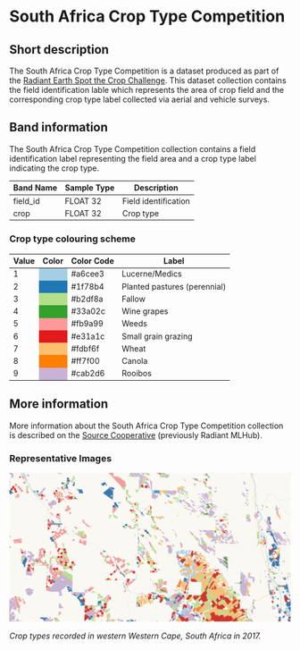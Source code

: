 # South Africa Crop Type Competition

## Short description

The South Africa Crop Type Competition is a dataset produced as part of the [Radiant Earth Spot the Crop Challenge](https://zindi.africa/hackathons/radiant-earth-spot-the-crop-hackathon). This dataset collection contains the field identification lable which represents the area of crop field and the corresponding crop type label collected via aerial and vehicle surveys.

## Band information

The South Africa Crop Type Competition collection contains a field identification label representing the field area and a crop type label indicating the crop type.

<table>
  <thead>
    <tr>
      <th>Band Name</th>
      <th>Sample Type</th>
      <th>Description</th>
    </tr>
  </thead>
  <tbody>
    <tr>
      <td>field_id</td>
      <td >FLOAT 32</td>
      <td>Field identification</td>
    </tr>
    <tr>
      <td>crop</td>
      <td >FLOAT 32</td>
      <td>Crop type</td>
    </tr>        
   </tbody>
</table>

### Crop type colouring scheme

<table>
  <thead>
    <tr>
      <th>Value</th>
      <th>Color</th>
      <th>Color Code</th>
      <th>Label</th>
    </tr>
  </thead>
  <tbody>
    <tr>
      <td>1</td>
      <td bgcolor="#a6cee3"></td>
      <td>#a6cee3</td>
      <td>Lucerne/Medics</td>
    </tr>
    <tr>
      <td>2</td>
      <td bgcolor="#1f78b4"></td>
      <td>#1f78b4</td>
      <td>Planted pastures (perennial)</td>
    </tr>
    <tr>
      <td>3</td>
      <td bgcolor="#b2df8a"></td>
      <td>#b2df8a</td>
      <td>Fallow</td>
    </tr>
    <tr>
      <td>4</td>
      <td bgcolor="#33a02c"></td>
      <td>#33a02c</td>
      <td>Wine grapes</td>
    </tr>
    <tr>
      <td>5</td>
      <td bgcolor="#fb9a99"></td>
      <td>#fb9a99</td>
      <td>Weeds</td>
    </tr>
    <tr>
      <td>6</td>
      <td bgcolor="#e31a1c"></td>
      <td>#e31a1c</td>
      <td> Small grain grazing</td>
    </tr>
    <tr>
      <td>7</td>
      <td bgcolor="#fdbf6f"></td>
      <td>#fdbf6f</td>
      <td>Wheat</td>
    </tr>
    <tr>
      <td>8</td>
      <td bgcolor="#ff7f00"></td>
      <td>#ff7f00</td>
      <td>Canola</td>
    </tr>
    <tr>
      <td>9</td>
      <td bgcolor="#cab2d6"></td>
      <td>#cab2d6</td>
      <td>Rooibos</td>
    </tr>
  </tbody>
</table>

## More information

More information about the South Africa Crop Type Competition collection is described on the [Source Cooperative](https://beta.source.coop/repositories/radiantearth/south-africa-crops-competition/description) (previously Radiant MLHub).

### Representative Images

![Crop types](crop_types.png)

*Crop types recorded in western Western Cape, South Africa in 2017.*
